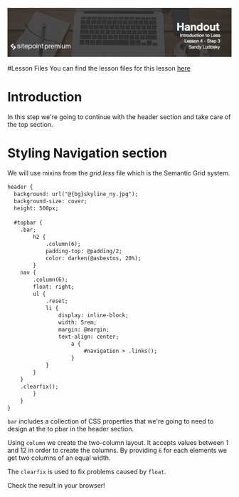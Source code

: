 ![](Introduction_to_Less/headers/4-3.jpg)

#Lesson Files
You can find the lesson files for this lesson [here](https://github.com/learnable-content/introduction-to-less/tree/lesson1.1/intro%20to%20less%20-%20code%20samples/lesson3.3)


# Introduction

In this step we're going to continue with the header section and take care of the top section.

# Styling Navigation section

We will use mixins from the *grid.less* file which is the Semantic Grid system.

```less
header {
  background: url("@{bg}skyline_ny.jpg");
  background-size: cover;
  height: 500px;

  #topbar {
  	.bar;
		h2 {
			.column(6);
			padding-top: @padding/2;
			color: darken(@asbestos, 20%);
		}
  	nav {
  		.column(6);
  		float: right;
  		ul {
  			.reset;
  			li {
  				display: inline-block;
  				width: 5rem;
  				margin: @margin;
  				text-align: center;
					a {
						#navigation > .links();
					}
  			}
  		} 			
  	}  	
  	.clearfix();
		}
	}
}
```

`bar` includes a collection of CSS properties that we're going to need to design at the to pbar in the header section.

Using `column` we create the two-column layout. It accepts values between 1 and 12 in order to create the columns. By providing `6` for each elements we get  two columns of an equal width.

The `clearfix` is used to fix problems caused by `float`.

Check the result in your browser!
